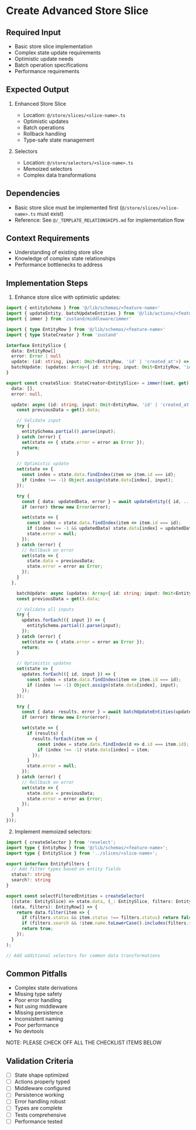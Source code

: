 # Create Advanced Store Slice

## Required Input

- Basic store slice implementation
- Complex state update requirements
- Optimistic update needs
- Batch operation specifications
- Performance requirements

## Expected Output

1. Enhanced Store Slice

    - Location: `@/store/slices/<slice-name>.ts`
    - Optimistic updates
    - Batch operations
    - Rollback handling
    - Type-safe state management

2. Selectors
    - Location: `@/store/selectors/<slice-name>.ts`
    - Memoized selectors
    - Complex data transformations

## Dependencies

- Basic store slice must be implemented first (`@/store/slices/<slice-name>.ts` must exist)
- Reference: See `@/_TEMPLATE_RELATIONSHIPS.md` for implementation flow

## Context Requirements

- Understanding of existing store slice
- Knowledge of complex state relationships
- Performance bottlenecks to address

## Implementation Steps

1. Enhance store slice with optimistic updates:

```typescript:@/store/slices/<slice-name>.ts
import { entitySchema } from '@/lib/schemas/<feature-name>'
import { updateEntity, batchUpdateEntities } from '@/lib/actions/<feature-name>'
import { immer } from 'zustand/middleware/immer'

import { type EntityRow } from '@/lib/schemas/<feature-name>'
import { type StateCreator } from 'zustand'

interface EntitySlice {
  data: EntityRow[]
  error: Error | null
  update: (id: string, input: Omit<EntityRow, 'id' | 'created_at'>) => Promise<void>
  batchUpdate: (updates: Array<{ id: string; input: Omit<EntityRow, 'id' | 'created_at'> }>) => Promise<void>
}

export const createSlice: StateCreator<EntitySlice> = immer((set, get) => ({
  data: [],
  error: null,

  update: async (id: string, input: Omit<EntityRow, 'id' | 'created_at'>) => {
    const previousData = get().data;

    // Validate input
    try {
      entitySchema.partial().parse(input);
    } catch (error) {
      set(state => { state.error = error as Error });
      return;
    }

    // Optimistic update
    set(state => {
      const index = state.data.findIndex(item => item.id === id);
      if (index !== -1) Object.assign(state.data[index], input);
    });

    try {
      const { data: updatedData, error } = await updateEntity({ id, ...input });
      if (error) throw new Error(error);

      set(state => {
        const index = state.data.findIndex(item => item.id === id);
        if (index !== -1 && updatedData) state.data[index] = updatedData;
        state.error = null;
      });
    } catch (error) {
      // Rollback on error
      set(state => {
        state.data = previousData;
        state.error = error as Error;
      });
    }
  },

    batchUpdate: async (updates: Array<{ id: string; input: Omit<EntityRow, 'id' | 'created_at'> }>) => {
    const previousData = get().data;

    // Validate all inputs
    try {
      updates.forEach(({ input }) => {
        entitySchema.partial().parse(input);
      });
    } catch (error) {
      set(state => { state.error = error as Error });
      return;
    }

    // Optimistic updates
    set(state => {
      updates.forEach(({ id, input }) => {
        const index = state.data.findIndex(item => item.id === id);
        if (index !== -1) Object.assign(state.data[index], input);
      });
    });

    try {
      const { data: results, error } = await batchUpdateEntities(updates);
      if (error) throw new Error(error);

      set(state => {
        if (results) {
          results.forEach(item => {
            const index = state.data.findIndex(d => d.id === item.id);
            if (index !== -1) state.data[index] = item;
          });
        }
        state.error = null;
      });
    } catch (error) {
      // Rollback on error
      set(state => {
        state.data = previousData;
        state.error = error as Error;
      });
    }
  }
}));
```

2. Implement memoized selectors:

```typescript:@/store/selectors/<slice-name>.ts
import { createSelector } from 'reselect';
import type { EntityRow } from '@/lib/schemas/<feature-name>';
import type { EntitySlice } from '../slices/<slice-name>';

export interface EntityFilters {
  // Add filter types based on entity fields
  status?: string
  search?: string
}

export const selectFilteredEntities = createSelector(
  [(state: EntitySlice) => state.data, (_: EntitySlice, filters: EntityFilters) => filters],
  (data, filters): EntityRow[] => {
    return data.filter(item => {
      if (filters.status && item.status !== filters.status) return false;
      if (filters.search && !item.name.toLowerCase().includes(filters.search.toLowerCase())) return false;
      return true;
    });
  }
);

// Add additional selectors for common data transformations
```

## Common Pitfalls

- Complex state derivations
- Missing type safety
- Poor error handling
- Not using middleware
- Missing persistence
- Inconsistent naming
- Poor performance
- No devtools

NOTE: PLEASE CHECK OFF ALL THE CHECKLIST ITEMS BELOW

## Validation Criteria

- [ ] State shape optimized
- [ ] Actions properly typed
- [ ] Middleware configured
- [ ] Persistence working
- [ ] Error handling robust
- [ ] Types are complete
- [ ] Tests comprehensive
- [ ] Performance tested
